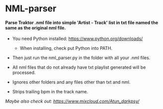 # NML-parser
<h4>Parse Traktor .nml file into simple 'Artist - Track' list in txt file named the same as the original nml file.</h4>



* You need Python installed: https://www.python.org/downloads/

  * When installing, check put Python into PATH.



* Then just run the nml_parser.py in the folder with all your .nml files.

* All nml files that do not already have txt playlist generated will be processed.

* Ignores other folders and any files other than txt and nml.

* Strips trailing bpm in the track name.

*Maybe also check out: https://www.mixcloud.com/Atun_darkpsy/*
